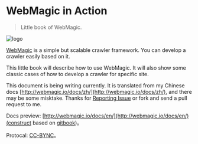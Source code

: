 WebMagic in Action
==================

>Little book of WebMagic.

![logo](https://raw.github.com/code4craft/webmagic/master/assets/logo.jpg)

[WebMagic](https://github.com/code4craft/webmagic) is a simple but scalable crawler framework. You can develop a crawler easily based on it.

This little book will describe how to use WebMagic. It will also show some classic cases of how to develop a crawler for specific site. 

This document is being writing currently. It is translated from my Chinese docs [http://webmagic.io/docs/zh/](http://webmagic.io/docs/zh/), and there may be some misktake. Thanks for [Reporting Issue](https://github.com/webmagic-io/docs/issues) or fork and send a pull request to me.

Docs preview: [http://webmagic.io/docs/en/](http://webmagic.io/docs/en/)(construct based on [gitbook](https://github.com/GitbookIO/gitbook/))。

Protocal: [CC-BYNC](http://creativecommons.org/licenses/by-nc/2.0/)。
